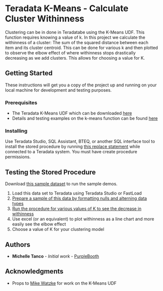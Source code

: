 # Teradata K-Means - Calculate Cluster Withinness

Clustering can be in done in Teradatabe using the K-Means UDF. This function requires knowing a value of k. In this project we calculate the withinness of a cluster: The sum of the squared distance between each item and its cluster centroid. This can be done for various k and then plotted to observe the elbow effect of where withinness stops drastically decreasing as we add clusters. This allows for choosing a value for K. 

## Getting Started

These instructions will get you a copy of the project up and running on your local machine for development and testing purposes. 

### Prerequisites

* The Teradata K-Means UDF which can be downloaded [here](https://developer.teradata.com/extensibility/articles/implementing-a-multiple-input-stream-teradata-15-0-table-operator-for-k-means)
* Details and testing examples on the k-means function can be found [here](http://developer.teradata.com/extensibility/articles/k-means-clustering-and-teradata-14-10-table-operators-0)

### Installing

Use Teradata Studio, SQL Assistant, BTEQ, or another SQL interface tool to install the stored procedure by running [this replace statement](sum_error_squared_sp.sql) while connected to a Teradata system. You must have create procedure permissions. 

## Testing the Stored Procedure

Download [this sample dataset](https://archive.ics.uci.edu/ml/machine-learning-databases/00235/) to run the sample demos.

1. Load this data set to Teradata using Teradata Studio or FastLoad
2. [Prepare a sample of this data by formatting nulls and alterning data types](test_data_set_up.sql)
3. [Run the procedure for various values of K to see the decrease in withinness](run_and_interpret_results.sql)
4. Use excel (or an equivalent) to plot withinness as a line chart and more easily see the elbow effect 
5. Choose a value of K for your clustering model

## Authors

* **Michelle Tanco** - *Initial work* - [PurpleBooth](https://github.com/mtanco)

## Acknowledgments

* Props to [Mike Watzke](http://downloads.teradata.com/user/watzke) for work on the K-Means UDF


